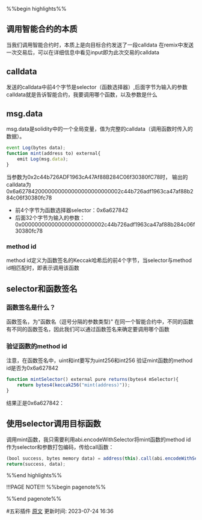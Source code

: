 %%begin highlights%%
## 调用智能合约的本质
当我们调用智能合约时，本质上是向目标合约发送了一段calldata
在remix中发送一次交易后，可以在详细信息中看见input即为此次交易的calldata

## calldata
发送的calldata中前4个字节是selector（函数选择器）,后面字节为输入的参数
calldata就是告诉智能合约，我要调用哪个函数，以及参数是什么
## msg.data
msg.data是solidity中的一个全局变量，值为完整的calldata（调用函数时传入的数据）。

```js
event Log(bytes data);
function mint(address to) external{
	emit Log(msg.data);
}
```
当参数为0x2c44b726ADF1963cA47Af88B284C06f30380fC78时，
输出的calldata为0x6a6278420000000000000000000000002c44b726adf1963ca47af88b284c06f30380fc78
- 前4个字节为函数选择器selector：0x6a627842
- 后面32个字节为输入的参数：
0x0000000000000000000000002c44b726adf1963ca47af88b284c06f30380fc78

### method id
method id定义为函数签名的Keccak哈希后的前4个字节，当selector与method id相匹配时，即表示调用该函数

## selector和函数签名
### 函数签名是什么？
函数签名，为"函数名（逗号分隔的参数类型)"
在同一个智能合约中，不同的函数有不同的函数签名，因此我们可以通过函数签名来确定要调用哪个函数

### 验证函数的method id
注意，在函数签名中，uint和int要写为uint256和int256
验证mint函数的method id是否为0x6a627842

```js
function mintSelector() external pure returns(bytes4 mSelector){
	return bytes4(keccak256("mint(address)"));
}
```


结果正是0x6a627842：

## 使用selector调用目标函数

调用mint函数，我只需要利用abi.encodeWithSelector将mint函数的method id作为selector和参数打包编码，传给call函数：

```js
(bool success, bytes memory data) = address(this).call(abi.encodeWithSelector(0x6a627842, "0x2c44b726ADF1963cA47Af88B284C06f30380fC78"));
return(success, data);
```

%%end highlights%%

!!!PAGE NOTE!!!
%%begin pagenote%%

%%end pagenote%%

 #五彩插件 [原文](https://www.wtf.academy/solidity-advanced/Selector/)
更新时间: 2023-07-24 16:36